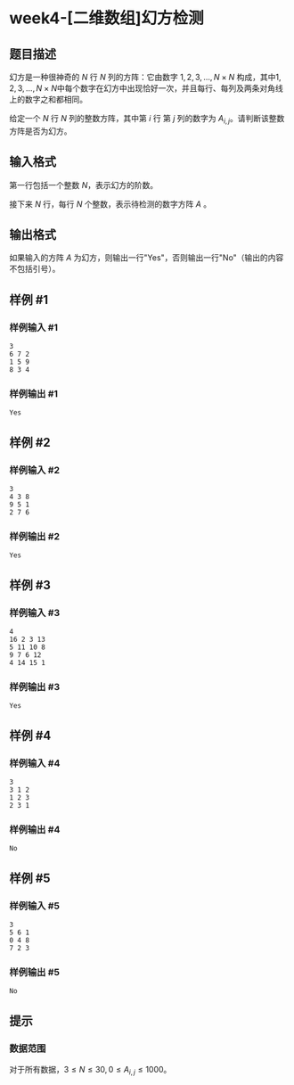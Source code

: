 # week4-[二维数组]幻方检测

## 题目描述

幻方是一种很神奇的 $N$ 行 $N$ 列的方阵：它由数字 $1,2,3,\ldots,N\times N$ 构成，其中$1,2,3,\ldots,N\times N$中每个数字在幻方中出现恰好一次，并且每行、每列及两条对角线上的数字之和都相同。

给定一个 $N$ 行 $N$ 列的整数方阵，其中第 $i$ 行 第 $j$ 列的数字为 $A_{i,j}$。请判断该整数方阵是否为幻方。

## 输入格式

第一行包括一个整数 $N$，表示幻方的阶数。

接下来 $N$ 行，每行 $N$ 个整数，表示待检测的数字方阵 $A$ 。

## 输出格式

如果输入的方阵 $A$ 为幻方，则输出一行"Yes"，否则输出一行"No"（输出的内容不包括引号）。

## 样例 #1

### 样例输入 #1

```
3
6 7 2
1 5 9
8 3 4
```

### 样例输出 #1

```
Yes
```

## 样例 #2

### 样例输入 #2

```
3
4 3 8
9 5 1
2 7 6
```

### 样例输出 #2

```
Yes
```

## 样例 #3

### 样例输入 #3

```
4
16 2 3 13
5 11 10 8
9 7 6 12
4 14 15 1
```

### 样例输出 #3

```
Yes
```

## 样例 #4

### 样例输入 #4

```
3
3 1 2
1 2 3
2 3 1
```

### 样例输出 #4

```
No
```

## 样例 #5

### 样例输入 #5

```
3
5 6 1
0 4 8
7 2 3
```

### 样例输出 #5

```
No
```

## 提示

### 数据范围

对于所有数据，$3 \le N \le 30,0 \le A_{i,j} \le 1000$。